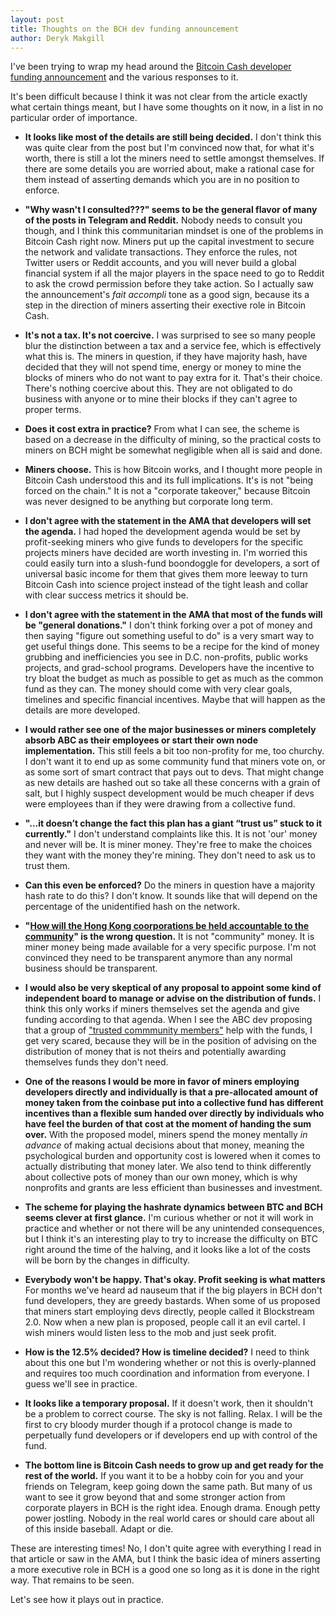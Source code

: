```yaml
---
layout: post
title: Thoughts on the BCH dev funding announcement
author: Deryk Makgill
---
```


I've been trying to wrap my head around the [Bitcoin Cash developer funding announcement](https://medium.com/@jiangzhuoer/infrastructure-funding-plan-for-bitcoin-cash-131fdcd2412e) and the various responses to it.

It's been difficult because I think it was not clear from the article exactly what certain things meant, but I have some thoughts on it now, in a list in no particular order of importance.

- **It looks like most of the details are still being decided.** I don't think this was quite clear from the post but I'm convinced now that, for what it's worth, there is still a lot the miners need to settle amongst themselves. If there are some details you are worried about, make a rational case for them instead of asserting demands which you are in no position to enforce.

- **"Why wasn't I consulted???" seems to be the general flavor of many of the posts in Telegram and Reddit.** Nobody needs to consult you though, and I think this communitarian mindset is one of the problems in Bitcoin Cash right now. Miners put up the capital investment to secure the network and validate transactions. They enforce the rules, not Twitter users or Reddit accounts, and you will never build a global financial system if all the major players in the space need to go to Reddit to ask the crowd permission before they take action. So I actually saw the announcement's *fait accompli* tone as a good sign, because its a step in the direction of miners asserting their exective role in Bitcoin Cash.

- **It's not a tax. It's not coercive.** I was surprised to see so many people blur the distinction between a tax and a service fee, which is effectively what this is. The miners in question, if they have majority hash, have decided that they will not spend time, energy or money to mine the blocks of miners who do not want to pay extra for it. That's their choice. There's nothing coercive about this. They are not obligated to do business with anyone or to mine their blocks if they can't agree to proper terms.

- **Does it cost extra in practice?** From what I can see, the scheme is based on a decrease in the difficulty of mining, so the practical costs to miners on BCH might be somewhat negligible when all is said and done.

- **Miners choose.** This is how Bitcoin works, and I thought more people in Bitcoin Cash understood this and its full implications. It's is not "being forced on the chain." It is not a "corporate takeover," because Bitcoin was never designed to be anything but corporate long term.  

- **I don't agree with the statement in the AMA that developers will set the agenda.** I had hoped the development agenda would be set by profit-seeking miners who give funds to developers for the specific projects miners have decided are worth investing in. I'm worried this could easily turn into a slush-fund boondoggle for developers, a sort of universal basic income for them that gives them more leeway to turn Bitcoin Cash into science project instead of the tight leash and collar with clear success metrics it should be. 

- **I don't agree with the statement in the AMA that most of the funds will be "general donations."** I don't think forking over a pot of money and then saying "figure out something useful to do" is a very smart way to get useful things done. This seems to be a recipe for the kind of money grubbing and inefficiencies you see in D.C. non-profits, public works projects, and grad-school programs. Developers have the incentive to try bloat the budget as much as possible to get as much as the common fund as they can. The money should come with very clear goals, timelines and specific financial incentives. Maybe that will happen as the details are more developed.

- **I would rather see one of the major businesses or miners completely absorb ABC as their employees or start their own node implementation.**  This still feels a bit too non-profity for me, too churchy. I don't want it to end up as some community fund that miners vote on, or as some sort of smart contract that pays out to devs. That might change as new details are hashed out so take all these concerns with a grain of salt, but I highly suspect development would be much cheaper if devs were employees than if they were drawing from a collective fund.

- **"...it doesn’t change the fact this plan has a giant “trust us” stuck to it currently."** I don't understand complaints like this. It is not 'our' money and never will be. It is miner money. They're free to make the choices they want with the money they're mining. They don't need to ask us to trust them. 

- **Can this even be enforced?** Do the miners in question have a majority hash rate to do this? I don't know. It sounds like that will depend on the percentage of the unidentified hash on the network.

- **"[How will the Hong Kong coorporations be held accountable to the community](https://read.cash/@Jake/some-thoughts-questions-on-jiang-zhuoers-miner-funding-announcement-84549728)" is the wrong question.** It is not "community" money. It is miner money being made available for a very specific purpose. I'm not convinced they need to be transparent anymore than any normal business should be transparent.

- **I would also be very skeptical of any proposal to appoint some kind of independent board to manage or advise on the distribution of funds.** I think this only works if miners themselves set the agenda and give funding according to that agenda. When I see the ABC dev proposing that a group of ["trusted commmunity members"](https://read.cash/@deadalnix/on-the-infrastructure-funding-plan-for-bitcoin-cash-bd372a10) help with the funds, I get very scared, because they will be in the position of advising on the distribution of money that is not theirs and potentially awarding themselves funds they don't need.

- **One of the reasons I would be more in favor of miners employing developers directly and individually is that a pre-allocated amount of money taken from the coinbase put into a collective fund has different incentives than a flexible sum handed over directly by individuals who have feel the burden of that cost at the moment of handing the sum over.** With the proposed model, miners spend the money mentally *in advance* of making actual decisions about that money, meaning the psychological burden and opportunity cost is lowered when it comes to actually distributing that money later. We also tend to think differently about collective pots of money than our own money, which is why nonprofits and grants are less efficient than businesses and investment. 

- **The scheme for playing the hashrate dynamics between BTC and BCH seems clever at first glance.** I'm curious whether or not it will work in practice and whether or not there will be any unintended consequences, but I think it's an interesting play to try to increase the difficulty on BTC right around the time of the halving, and it looks like a lot of the costs will be born by the changes in difficulty.

- **Everybody won't be happy. That's okay. Profit seeking is what matters** For months we've heard ad nauseum that if the big players in BCH don't fund developers, they are greedy bastards. When some of us proposed that miners start employing devs directly, people called it Blockstream 2.0. Now when a new plan is proposed, people call it an evil cartel. I wish miners would listen less to the mob and just seek profit.

- **How is the 12.5% decided? How is timeline decided?** I need to think about this one but I'm wondering whether or not this is overly-planned and requires too much coordination and information from everyone. I guess we'll see in practice.

- **It looks like a temporary proposal.** If it doesn't work, then it shouldn't be a problem to correct course. The sky is not falling. Relax. I will be the first to cry bloody murder though if a protocol change is made to perpetually fund developers or if developers end up with control of the fund.

- **The bottom line is Bitcoin Cash needs to grow up and get ready for the rest of the world.** If you want it to be a hobby coin for you and your friends on Telegram, keep going down the same path. But many of us want to see it grow beyond that and some stronger action from corporate players in BCH is the right idea. Enough drama. Enough petty power jostling. Nobody in the real world cares or should care about all of this inside baseball. Adapt or die.

These are interesting times! No, I don't quite agree with everything I read in that article or saw in the AMA, but I think the basic idea of miners asserting a more executive role in BCH is a good one so long as it is done in the right way. That remains to be seen.

Let's see how it plays out in practice.
